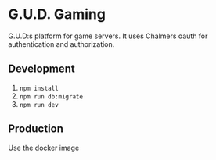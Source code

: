 # G.U.D. Gaming

G.U.D:s platform for game servers. It uses Chalmers oauth for authentication and authorization.

## Development

1. `npm install`
2. `npm run db:migrate`
3. `npm run dev`

## Production

Use the docker image
